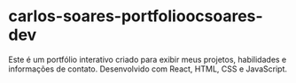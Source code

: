 # carlos-soares-portfolioocsoares-dev
Este é um portfólio interativo criado para exibir meus projetos, habilidades e informações de contato. Desenvolvido com React, HTML, CSS e JavaScript.
